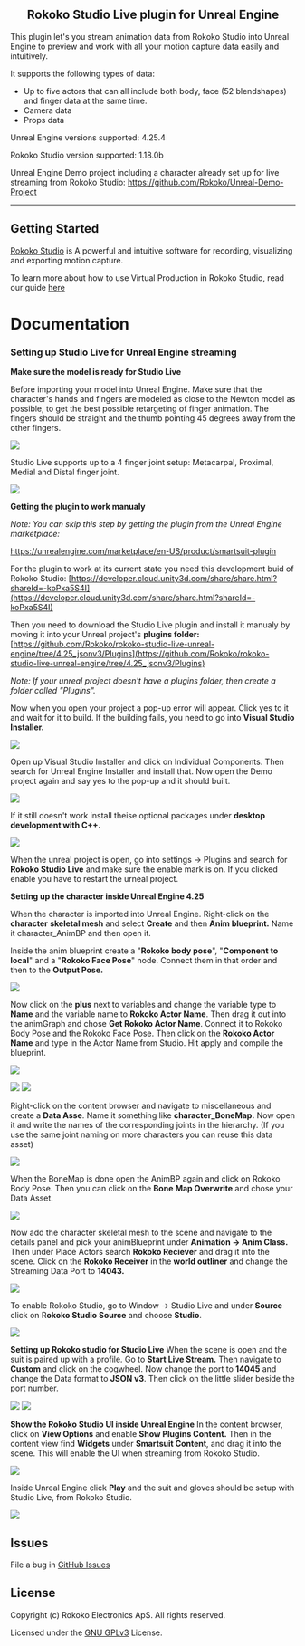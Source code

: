 <h2 align="center"> Rokoko Studio Live plugin for Unreal Engine</h1>

This plugin let's you stream animation data from Rokoko Studio into Unreal Engine to preview and work with all your motion capture data easily and intuitively.

It supports the following types of data:
* Up to five actors that can all include both body, face (52 blendshapes) and finger data at the same time.
* Camera data
* Props data

Unreal Engine versions supported: 4.25.4

Rokoko Studio version supported: 1.18.0b

Unreal Engine Demo project including a character already set up for live streaming from Rokoko Studio:
https://github.com/Rokoko/Unreal-Demo-Project


---

## Getting Started

[Rokoko Studio](https://www.rokoko.com/en/products/studio) is A powerful and intuitive software for recording, visualizing and exporting motion capture.

To learn more about how to use Virtual Production in Rokoko Studio, read our guide [here](https://help.rokoko.com/support/solutions/47000518297)

# Documentation

### Setting up Studio Live for Unreal Engine streaming

**Make sure the model is ready for Studio Live**

Before importing your model into Unreal Engine. Make sure that the character's hands and fingers are modeled as close to the Newton model as possible, to get the best possible retargeting of finger animation. The fingers should be straight and the thumb pointing 45 degrees away from the other fingers.

<img src="Images/newtonHand.PNG">

Studio Live supports up to a 4 finger joint setup: Metacarpal, Proximal, Medial and Distal finger joint.

<img src="Images/newtonHandTop.png">

**Getting the plugin to work manualy**

_Note: You can skip this step by getting the plugin from the Unreal Engine marketplace:_

https://unrealengine.com/marketplace/en-US/product/smartsuit-plugin

For the plugin to work at its current state you need this development buid of Rokoko Studio: [https://developer.cloud.unity3d.com/share/share.html?shareId=-koPxa5S4I](https://developer.cloud.unity3d.com/share/share.html?shareId=-koPxa5S4I)

Then you need to download the Studio Live plugin and install it manualy by moving it into your Unreal project's **plugins folder:** [https://github.com/Rokoko/rokoko-studio-live-unreal-engine/tree/4.25_jsonv3/Plugins](https://github.com/Rokoko/rokoko-studio-live-unreal-engine/tree/4.25_jsonv3/Plugins)

_Note: If your unreal project doesn't have a plugins folder, then create a folder called "Plugins"._

Now when you open your project a pop-up error will appear. Click yes to it and wait for it to build. If the building fails, you need to go into **Visual Studio Installer.**

<img src="Images/errorMessege.png">

Open up Visual Studio Installer and click on Individual Components. Then search for Unreal Engine Installer and install that. Now open the Demo project again and say yes to the pop-up and it should built.

<img src="Images/visualInstaller.png">

If it still doesn't work install theise optional packages under **desktop development with C++.**

<img src="Images/visualInstallerDownload.png">

When the unreal project is open, go into settings → Plugins and search for **Rokoko Studio Live** and make sure the enable mark is on. If you clicked enable you have to restart the urneal project. 

**Setting up the character inside Unreal Engine 4.25**

When the character is imported into Unreal Engine. Right-click on the **character** **skeletal mesh** and select **Create** and then **Anim blueprint.** Name it character_AnimBP and then open it. 

Inside the anim blueprint create a "**Rokoko body pose**", "**Component to local**" and a "**Rokoko Face Pose**" node. Connect them in that order and then to the **Output Pose.**

<img src="Images/animBPSetup.png">

Now click on the **plus** next to variables and change the variable type to **Name** and the variable name to **Rokoko Actor Name**. Then drag it out into the animGraph and chose **Get Rokoko Actor Name**. Connect it to Rokoko Body Pose and the Rokoko Face Pose. Then click on the **Rokoko Actor Name** and type in the Actor Name from Studio. Hit apply and compile the blueprint. 

<img src="Images/animBPVariable.png">

<img src="Images/ActorNameStudio.PNG"> <img src="Images/ActorName.PNG">

Right-click on the content browser and navigate to miscellaneous and create a **Data Asse**. Name it something like **character_BoneMap.** Now open it and write the names of the corresponding joints in the hierarchy. (If you use the same joint naming on more characters you can reuse this data asset)

<img src="Images/dataAsset.png">

When the BoneMap is done open the AnimBP again and click on Rokoko Body Pose. Then you can click on the **Bone** **Map Overwrite** and chose your Data Asset.

<img src="Images/boneMapOverwrite.png">

Now add the character skeletal mesh to the scene and navigate to the details panel and pick your animBlueprint under **Animation → Anim Class.** Then under Place Actors search **Rokoko Reciever** and drag it into the scene. Click on the **Rokoko Receiver** in the **world outliner** and change the Streaming Data Port to **14043.**

<img src="Images/smartSuitReciverSetup.PNG">

To enable Rokoko Studio, go to Window → Studio Live and under **Source** click on R**okoko Studio Source** and choose **Studio**.

<img src="Images/UELivelinkTap.PNG">

**Setting up Rokoko studio for Studio Live** 
When the scene is open and the suit is paired up with a profile. Go to **Start Live Stream.**
Then navigate to **Custom** and click on the cogwheel. 
Now change the port to **14045** and change the Data format to **JSON v3**. Then click on the little slider beside the port number.

<img src="Images/studioSetup.PNG"> <img src="Images/UnrealPannel.gif">

**Show the Rokoko Studio UI inside Unreal Engine**
In the content browser, click on **View Options** and enable **Show Plugins Content.** Then in the content view find **Widgets** under **Smartsuit Content**, and drag it into the scene. This will enable the UI when streaming from Rokoko Studio.

<img src="Images/recordingWidget.PNG">

Inside Unreal Engine click **Play** and the suit and gloves should be setup with Studio Live, from Rokoko Studio.

<img src="Images/fingerShowcase.png">

## Issues

File a bug in [GitHub Issues](https://github.com/RokokoElectronics/rokoko-studio-unreal-sample-project/issues)

## License

Copyright (c) Rokoko Electronics ApS. All rights reserved.

Licensed under the [GNU GPLv3](https://github.com/RokokoElectronics/rokoko-studio-unreal-sample-project/blob/master/LICENSE.md) License.
